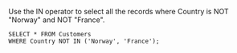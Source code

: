 Use the IN operator to select all the records where Country is NOT "Norway" and NOT "France".

    SELECT * FROM Customers
    WHERE Country NOT IN ('Norway', 'France');
